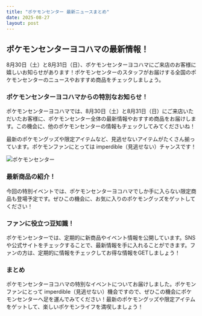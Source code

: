 ```yaml
---
title: "ポケモンセンター 最新ニュースまとめ"
date: 2025-08-27
layout: post
---
```


## ポケモンセンターヨコハマの最新情報！

8月30日（土）と8月31日（日）、ポケモンセンターヨコハマにご来店のお客様に嬉しいお知らせがあります！ポケモンセンターのスタッフがお届けする全国のポケモンセンターのニュースやおすすめ商品をチェックしましょう。

### ポケモンセンターヨコハマからの特別なお知らせ！

ポケモンセンターヨコハマでは、8月30日（土）と8月31日（日）にご来店いただいたお客様に、ポケモンセンター全体の最新情報やおすすめ商品をお届けします。この機会に、他のポケモンセンターの情報もチェックしてみてくださいね！

最新のポケモングッズや限定アイテムなど、見逃せないアイテムがたくさん揃っています。ポケモンファンにとっては imperdible（見逃せない）チャンスです！

![ポケモンセンター](https://example.com/pokemon_center_image.jpg)

### 最新商品の紹介！

今回の特別イベントでは、ポケモンセンターヨコハマでしか手に入らない限定商品も登場予定です。ぜひこの機会に、お気に入りのポケモングッズをゲットしてください！

### ファンに役立つ豆知識！

ポケモンセンターでは、定期的に新商品やイベント情報を公開しています。SNSや公式サイトをチェックすることで、最新情報を手に入れることができます。ファンの方は、定期的に情報をチェックしてお得な情報をGETしましょう！

### まとめ

ポケモンセンターヨコハマの特別なイベントについてお届けしました。ポケモンファンにとって imperdible（見逃せない）機会ですので、ぜひこの機会にポケモンセンターへ足を運んでみてください！最新のポケモングッズや限定アイテムをゲットして、楽しいポケモンライフを満喫しましょう！